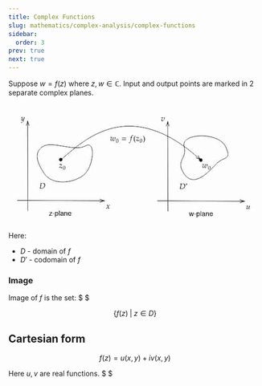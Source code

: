 ```yaml
---
title: Complex Functions
slug: mathematics/complex-analysis/complex-functions
sidebar:
  order: 3
prev: true
next: true
---
```


Suppose $w=f(z)$ where $z,w \in \mathbb{C}$. Input and output points are marked
in 2 separate complex planes.

![Complex function mapping](./images/complex-function.jpg)

Here:

- $D$ - domain of $f$
- $D'$ - codomain of $f$

### Image

Image of $f$ is the set: $ $

```math
\big\{
f(z)\;|\;z\in D
\big\}
```

## Cartesian form

```math
f(z) = u(x,y) + iv(x,y)
```

Here $u, v$ are real functions. $ $
